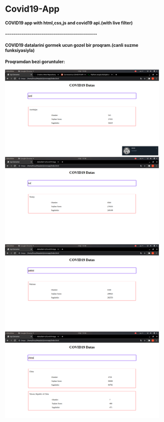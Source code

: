 # Covid19-App
#### COVID19 app with html,css,js and covid19 api.(with live filter)
#### ----------------------------------------------
#### COVID19 datalarini gormek ucun gozel bir proqram.(canli suzme funksiyasiyla)

#### Proqramdan bezi goruntuler:
![sekil](https://github.com/Abdullah-V/Covid19-App/blob/master/readme-images/Ekran%20g%C3%B6r%C3%BCnt%C3%BCs%C3%BC%202020-09-05%2015-26-48.png)
![sekil](https://github.com/Abdullah-V/Covid19-App/blob/master/readme-images/Ekran%20g%C3%B6r%C3%BCnt%C3%BCs%C3%BC%202020-09-05%2015-36-34.png)
![sekil](https://github.com/Abdullah-V/Covid19-App/blob/master/readme-images/Ekran%20g%C3%B6r%C3%BCnt%C3%BCs%C3%BC%202020-09-05%2015-36-41.png)
![sekil](https://github.com/Abdullah-V/Covid19-App/blob/master/readme-images/Ekran%20g%C3%B6r%C3%BCnt%C3%BCs%C3%BC%202020-09-05%2015-36-55.png)



